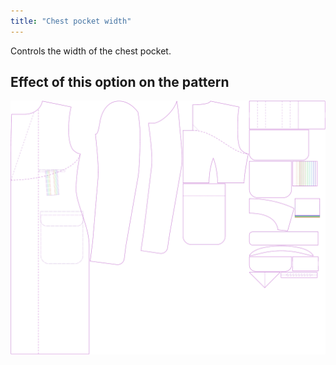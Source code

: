 ```yaml
---
title: "Chest pocket width"
---
```


Controls the width of the chest pocket.

## Effect of this option on the pattern

![This image shows the effect of this option by superimposing several variants that have a different value for this option](carlton_chestpocketwidth_sample.svg "Effect of this option on the pattern")
